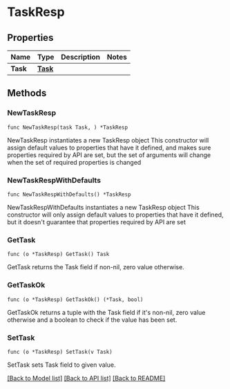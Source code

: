 # TaskResp

## Properties

Name | Type | Description | Notes
------------ | ------------- | ------------- | -------------
**Task** | [**Task**](Task.md) |  | 

## Methods

### NewTaskResp

`func NewTaskResp(task Task, ) *TaskResp`

NewTaskResp instantiates a new TaskResp object
This constructor will assign default values to properties that have it defined,
and makes sure properties required by API are set, but the set of arguments
will change when the set of required properties is changed

### NewTaskRespWithDefaults

`func NewTaskRespWithDefaults() *TaskResp`

NewTaskRespWithDefaults instantiates a new TaskResp object
This constructor will only assign default values to properties that have it defined,
but it doesn't guarantee that properties required by API are set

### GetTask

`func (o *TaskResp) GetTask() Task`

GetTask returns the Task field if non-nil, zero value otherwise.

### GetTaskOk

`func (o *TaskResp) GetTaskOk() (*Task, bool)`

GetTaskOk returns a tuple with the Task field if it's non-nil, zero value otherwise
and a boolean to check if the value has been set.

### SetTask

`func (o *TaskResp) SetTask(v Task)`

SetTask sets Task field to given value.



[[Back to Model list]](../README.md#documentation-for-models) [[Back to API list]](../README.md#documentation-for-api-endpoints) [[Back to README]](../README.md)


